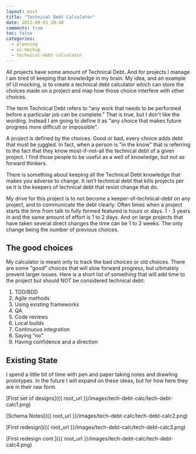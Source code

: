 ```yaml
---
layout: post
title: "Technical Debt Calculator"
date: 2013-09-01 20:40
comments: true
toc: false
categories: 
  - planning
  - ui-mockup
  - technical-debt-calculator
---
```


All projects have some amount of Technical Debt.  And for projects I manage I am tired of keeping that knowledge in my brain.  My idea, and an example of UI mocking, is to create a technical debt calculator which can store the choices made on a project and map how those choice interfere with other choices.

The term Technical Debt refers to "any work that needs to be performed before a particular job can be complete."  That is true, but I don't like the wording.  Instead I am going to define it as "any choice that makes future progress more difficult or impossible".

A project is defined by the choices.  Good or bad, every choice adds debt that must be juggled.  In fact, when a person is "in the know" that is referring to the fact that they know most-if-not-all the technical debt of a given project.  I find those people to be useful as a well of knowledge, but not as forward thinkers.

There is something about keeping all the Technical Debt knowledge that makes you adverse to change.  It isn't technical debt that kills projects per se it is the keepers of technical debt that resist change that do.

<!-- more -->

My drive for this project is to not become a keeper-of-technical-debt on any project, and to communicate the debt clearly.  Often times when a project starts the time from talk to fully formed featured is hours or days.  1 - 3 years in and the same amount of effort is 1 to 2 days.  And on large projects that have taken several direct changes the time can be 1 to 2 weeks.  The only change being the number of previous choices.


## The good choices ##

My calculator is meant only to track the bad choices or old choices.  There are some "good" choices that will slow forward progress, but ultimately prevent larger issues.  Here is a short list of something that will add time to the project but should NOT be considered technical debt:

1. TDD/BDD
1. Agile methods
1. Using existing frameworks
1. QA
1. Code reviews
1. Local builds
1. Continuous integration
1. Saying "no"
1. Having confidence and a direction

## Existing State ##

I spend a little bit of time with pen and paper taking notes and drawling prototypes.  In the future I will expand on these ideas, but for how here they are in their raw form.

[First set of designs]({{ root_url }}/images/tech-debt-calc/tech-debt-calc1.png)

[Schema Notes]({{ root_url }}/images/tech-debt-calc/tech-debt-calc2.png)

[First redesign]({{ root_url }}/images/tech-debt-calc/tech-debt-calc3.png)

[First redesign cont.]({{ root_url }}/images/tech-debt-calc/tech-debt-calc4.png)
